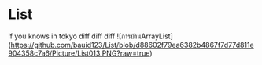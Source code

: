 # List
if you knows in tokyo diff diff diff
![การบ้านArrayList] (https://github.com/bauid123/List/blob/d88602f79ea6382b4867f7d77d811e904358c7a6/Picture/List013.PNG?raw=true)
